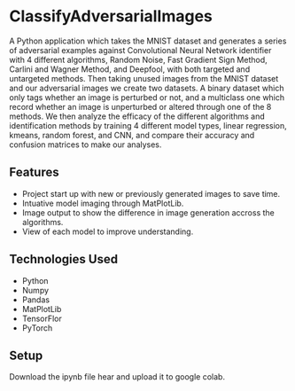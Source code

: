 # ClassifyAdversarialImages
A Python application which takes the MNIST dataset and generates a series of adversarial examples against Convolutional Neural Network identifier with 4 different algorithms, Random Noise, Fast Gradient Sign Method, Carlini and Wagner Method, and Deepfool, with both targeted and untargeted methods. Then taking unused images from the MNIST dataset and our adversarial images we create two datasets. A binary dataset which only tags whether an image is perturbed or not, and a multiclass one which record whether an image is unperturbed or altered through one of the 8 methods. We then analyze the efficacy of the different algorithms and identification methods by training 4 different model types, linear regression, kmeans, random forest, and CNN, and compare their accuracy and confusion matrices to make our analyses.
## Features
- Project start up with new or previously generated images to save time.
- Intuative model imaging through MatPlotLib.
- Image output to show the difference in image generation accross the algorithms.
- View of each model to improve understanding.
## Technologies Used
- Python
- Numpy
- Pandas
- MatPlotLib
- TensorFlor
- PyTorch
## Setup
Download the ipynb file hear and upload it to google colab.
